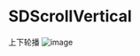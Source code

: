 # SDScrollVertical
上下轮播
![image](https://github.com/zhangsuya/SDScrollVertical.git/SDScrollVertical/SDScrollVertical/垂直.gif)
